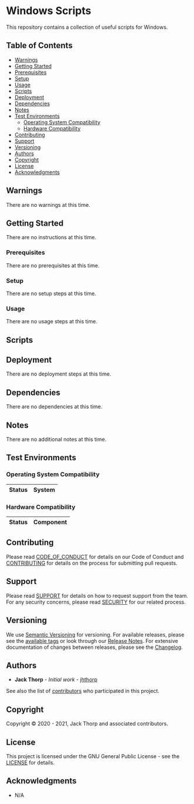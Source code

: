 # Windows Scripts

This repository contains a collection of useful scripts for Windows.

## Table of Contents

* [Warnings](#warnings)
* [Getting Started](#getting-started)
* [Prerequisites](#prerequisites)
* [Setup](#setup)
* [Usage](#usage)
* [Scripts](#scripts)
* [Deployment](#deployment)
* [Dependencies](#dependencies)
* [Notes](#notes)
* [Test Environments](#test-environments)
	* [Operating System Compatibility](#operating-system-compatibility)
	* [Hardware Compatibility](#hardware-compatibility)
* [Contributing](#contributing)
* [Support](#support)
* [Versioning](#versioning)
* [Authors](#authors)
* [Copyright](#copyright)
* [License](#license)
* [Acknowledgments](#acknowledgments)

## Warnings

There are no warnings at this time.

## Getting Started

There are no instructions at this time.

### Prerequisites

There are no prerequisites at this time.

### Setup

There are no setup steps at this time.

### Usage

There are no usage steps at this time.

## Scripts

## Deployment

There are no deployment steps at this time.

## Dependencies

There are no dependencies at this time.

## Notes

There are no additional notes at this time.

## Test Environments

### Operating System Compatibility

|        Status        |                        System                         |
|        :---:         |                         :---:                         |

### Hardware Compatibility

|        Status        |                       Component                       |
|        :---:         |                         :---:                         |

## Contributing

Please read [CODE_OF_CONDUCT](.github/CODE_OF_CONDUCT.md) for details on our 
Code of Conduct and [CONTRIBUTING](.github/CONTRIBUTING.md) for details on the 
process for submitting pull requests.

## Support

Please read [SUPPORT](.github/SUPPORT.md) for details on how to request 
support from the team.  For any security concerns, please read 
[SECURITY](.github/SECURITY.md) for our related process.

## Versioning

We use [Semantic Versioning](http://semver.org/) for versioning. For available 
releases, please see the 
[available tags](https://github.com/jhthorp/Windows-Scripts/tags) or look through our 
[Release Notes](.github/RELEASE_NOTES.md). For extensive documentation of 
changes between releases, please see the [Changelog](.github/CHANGELOG.md).

## Authors

* **Jack Thorp** - *Initial work* - [jhthorp](https://github.com/jhthorp)

See also the list of 
[contributors](https://github.com/jhthorp/Windows-Scripts/contributors) who 
participated in this project.

## Copyright

Copyright © 2020 - 2021, Jack Thorp and associated contributors.

## License

This project is licensed under the GNU General Public License - see the 
[LICENSE](LICENSE.md) for details.

## Acknowledgments

* N/A